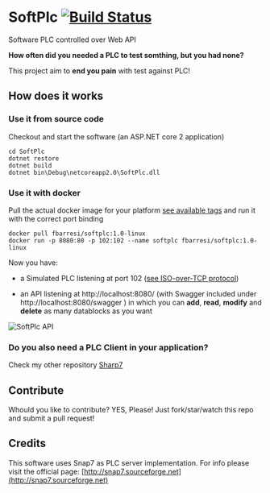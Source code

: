 # SoftPlc [![Build Status](https://travis-ci.org/fbarresi/SoftPlc.svg?branch=master)](https://travis-ci.org/fbarresi/SoftPlc)
Software PLC controlled over Web API

**How often did you needed a PLC to test somthing, but you had none?**

This project aim to **end you pain** with test against PLC!

## How does it works

### Use it from source code 
Checkout and start the software (an ASP.NET core 2 application)

```shell
cd SoftPlc
dotnet restore
dotnet build
dotnet bin\Debug\netcoreapp2.0\SoftPlc.dll
```

### Use it with docker
Pull the actual docker image for your platform [see available tags](https://hub.docker.com/r/fbarresi/softplc/tags/) and run it with the correct port binding

```docker
docker pull fbarresi/softplc:1.0-linux
docker run -p 8080:80 -p 102:102 --name softplc fbarresi/softplc:1.0-linux
```

Now you have:

- a Simulated PLC listening at port 102 ([see ISO-over-TCP protocol](https://tools.ietf.org/html/rfc1006))

- an API listening at http://localhost:8080/  (with Swagger included under http://localhost:8080/swagger ) in which you can __add__, __read__, __modify__ and __delete__ as many datablocks as you want


![SoftPlc API](https://github.com/fbarresi/SoftPlc/raw/master/img/SoftPlc_API.png "Api")


### Do you also need a PLC Client in your application?

Check my other repository [Sharp7](https://github.com/fbarresi/Sharp7)


## Contribute

Whould you like to contribute? YES, Please! Just fork/star/watch this repo and submit a pull request!

## Credits

This software uses Snap7 as PLC server implementation.
For info please visit the official page: [http://snap7.sourceforge.net](http://snap7.sourceforge.net)
